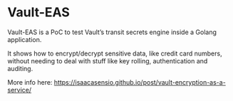 # Vault-EAS

Vault-EAS is a PoC to test Vault’s transit secrets engine inside a Golang application.

It shows how to encrypt/decrypt sensitive data, like credit card numbers, without needing to deal with stuff like key rolling, authentication and auditing. 

More info here: https://isaacasensio.github.io/post/vault-encryption-as-a-service/


